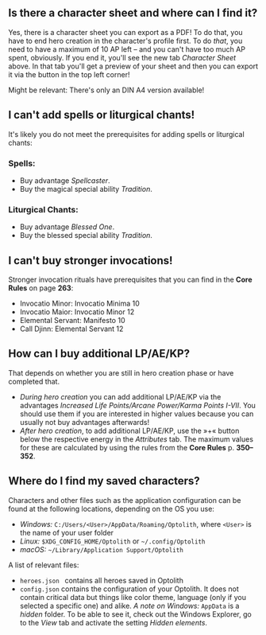 ## Is there a character sheet and where can I find it?

Yes, there is a character sheet you can export as a PDF! To do that, you have to end hero creation in the character's profile first. To do *that*, you need to have a maximum of 10 AP left &ndash; and you can't have too much AP spent, obviously. If you end it, you'll see the new tab *Character Sheet* above. In that tab you'll get a preview of your sheet and then you can export it via the button in the top left corner!

Might be relevant: There's only an DIN A4 version available!

## I can't add spells or liturgical chants!

It's likely you do not meet the prerequisites for adding spells or liturgical chants:

### Spells:

- Buy advantage *Spellcaster*.
- Buy the magical special ability *Tradition*.

### Liturgical Chants:

* Buy advantage *Blessed One*.
* Buy the blessed special ability *Tradition*.

## I can't buy stronger invocations!

Stronger invocation rituals have prerequisites that you can find in the **Core Rules** on page **263**:

* Invocatio Minor: Invocatio Minima 10
* Invocatio Maior: Invocatio Minor 12
* Elemental Servant: Manifesto 10
* Call Djinn: Elemental Servant 12

## How can I buy additional LP/AE/KP?

That depends on whether you are still in hero creation phase or have completed that.

* *During hero creation* you can add additional LP/AE/KP via the advantages *Increased Life Points/Arcane Power/Karma Points I-VII*. You should use them if you are interested in higher values because you can usually not buy advantages afterwards!
* *After hero creation*, to add additional LP/AE/KP, use the &raquo;+&laquo; button below the respective energy in the *Attributes* tab. The maximum values for these are calculated by using the rules from the **Core Rules** p. **350&ndash;352**.

## Where do I find my saved characters?

Characters and other files such as the application configuration can be found at the following locations, depending on the OS you use:

- *Windows:* `C:/Users/<User>/AppData/Roaming/Optolith`, where `<User>` is the name of your user folder
- *Linux:* `$XDG_CONFIG_HOME/Optolith` or `~/.config/Optolith`
- *macOS:* `~/Library/Application Support/Optolith`

A list of relevant files:

- `heroes.json ` contains all heroes saved in Optolith
- `config.json` contains the configuration of your Optolith. It does not contain critical data but things like color theme, language (only if you selected a specific one) and alike.
  *A note on Windows:* `AppData` is a *hidden* folder. To be able to see it, check out the Windows Explorer, go to the *View* tab and activate the setting *Hidden elements*.

